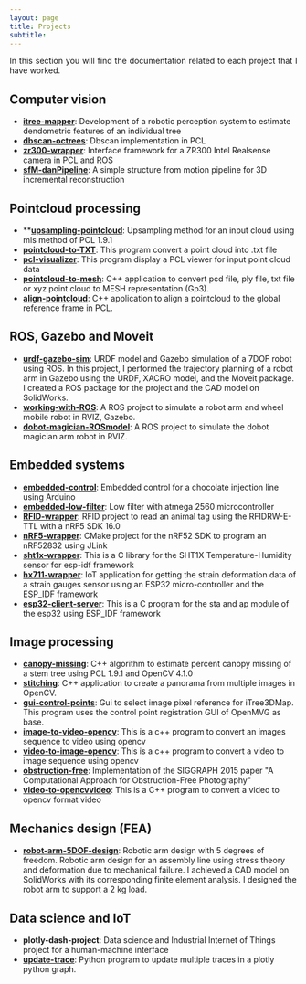 ```yaml
---
layout: page
title: Projects
subtitle: 
---
```

<div style="text-align: justify ">
In this section you will find the documentation related to each project that I have worked. 
</div>

## Computer vision
- **[<b>itree-mapper</b>](./itree-mapper/info.md)**: Development of a robotic perception system to estimate dendometric features of an individual tree
- **[<b>dbscan-octrees</b>](./dbscan-pcl/info.md)**: Dbscan implementation in PCL
- **[<b>zr300-wrapper</b>](./zr300-interface/info.md)**: Interface framework for a ZR300 Intel Realsense camera in PCL and ROS
- **[<b>sfM-danPipeline</b>](./sfm-dan/info.md)**: A simple structure from motion pipeline for 3D incremental reconstruction

## Pointcloud processing
- **[<b>upsampling-pointcloud</b>](https://github.com/danielTobon43/upsamplingCloudPCL): Upsampling method for an input cloud using mls method of PCL 1.9.1
- **[<b>pointcloud-to-TXT</b>](https://github.com/danielTobon43/pointcloudToTXT)**: This program convert a point cloud into .txt file
- **[<b>pcl-visualizer</b>](https://github.com/danielTobon43/pcl_visualizer)**: This program display a PCL viewer for input point cloud data
- **[<b>pointcloud-to-mesh</b>](https://github.com/danielTobon43/pointcloudToMesh)**: C++ application to convert pcd file, ply file, txt file or xyz point cloud to MESH representation (Gp3).
- **[<b>align-pointcloud</b>](https://github.com/danielTobon43/align_pointcloud)**: C++ application to align a pointcloud to the global reference frame in PCL.

## ROS, Gazebo and Moveit
- **[<b>urdf-gazebo-sim</b>](./urdf-sim/info.md)**: URDF model and Gazebo simulation of a 7DOF robot using ROS. In this project, I performed the trajectory planning of a robot arm in Gazebo using the URDF, XACRO model, and the Moveit package. I created a ROS package for the project and the CAD model on SolidWorks.
- **[<b>working-with-ROS</b>](./working-with-ros/info.md)**: A ROS project to simulate a robot arm and wheel mobile robot in RVIZ, Gazebo.  
- **[<b>dobot-magician-ROSmodel</b>](./dobot-ros-model/info.md)**: A ROS project to simulate the dobot magician arm robot in RVIZ.

## Embedded systems
- **[<b>embedded-control</b>](./chocolate-project/info.md)**: Embedded control for a chocolate injection line using Arduino
- **[<b>embedded-low-filter</b>](./low-filter/info.md)**: Low filter with atmega 2560 microcontroller
- **[<b>RFID-wrapper</b>](./rfid-animal-tag/info.md)**: RFID project to read an animal tag using the RFIDRW-E-TTL with a nRF5 SDK 16.0
- **[<b>nRF5-wrapper</b>](https://github.com/danielTobon43/nRF5-cmake-framework)**: CMake project for the nRF52 SDK to program an nRF52832 using JLink
- **[<b>sht1x-wrapper</b>](./sht1x-interface/info.md)**: This is a C library for the SHT1X Temperature-Humidity sensor for esp-idf framework
- **[<b>hx711-wrapper</b>](./hx711-interface/info.md)**: IoT application for getting the strain deformation data of a strain gauges sensor using an ESP32 micro-controller and the ESP_IDF framework
- [<b>esp32-client-server</b>](./esp32-client/info.md): This is a C program for the sta and ap module of the esp32 using ESP_IDF framework

## Image processing
- **[<b>canopy-missing</b>](./canopy-missing/info.md)**: C++ algorithm to estimate percent canopy missing of a stem tree using PCL 1.9.1 and OpenCV 4.1.0
- **[<b>stitching</b>](./stitching/info.md)**: C++ application to create a panorama from multiple images in OpenCV.
- **[<b>gui-control-points</b>](https://github.com/danielTobon43/gui-Control-points)**: Gui to select image pixel reference for iTree3DMap. This program uses the control point registration GUI of OpenMVG as base.
- **[<b>image-to-video-opencv</b>](https://github.com/danielTobon43/image2video-opencv)**: This is a c++ program to convert an images sequence to video using opencv
- **[<b>video-to-image-opencv</b>](https://github.com/danielTobon43/video2image-opencv)**: This is a c++ program to convert a video to image sequence using opencv
- **[<b>obstruction-free</b>](https://github.com/danielTobon43/obstruction-free-cpp)**: Implementation of the SIGGRAPH 2015 paper "A Computational Approach for Obstruction-Free Photography"
- **[<b>video-to-opencvvideo</b>](https://github.com/danielTobon43/video2opencv-video)**: This is a C++ program to convert a video to opencv format video

## Mechanics design (FEA)
- **[<b>robot-arm-5DOF-design</b>](./robot-arm-design/info.md)**: Robotic arm design with 5 degrees of freedom. Robotic arm design for an assembly line using stress theory and deformation due to mechanical failure. I achieved a CAD model on SolidWorks with its corresponding finite element analysis. I designed the robot arm to support a 2 kg load.

## Data science and IoT
- **<b>plotly-dash-project</b>**: Data science and Industrial Internet of Things project for a human-machine interface 
- **[<b>update-trace</b>](./update-trace/info.md)**: Python program to update multiple traces in a plotly python graph.


